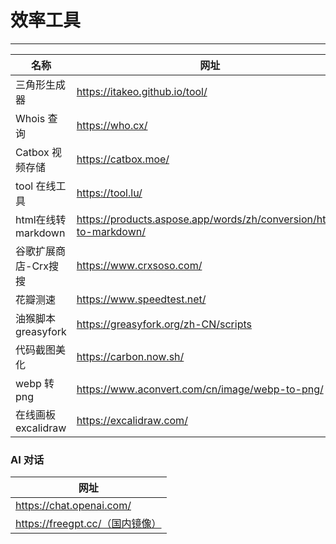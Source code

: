 # 效率工具

---

| 名称                 | 网址                                                              |
| -------------------- | ----------------------------------------------------------------- |
| 三角形生成器         | https://itakeo.github.io/tool/                                    |
| Whois 查询           | https://who.cx/                                                   |
| Catbox 视频存储      | https://catbox.moe/                                               |
| tool 在线工具        | https://tool.lu/                                                  |
| html在线转markdown   | https://products.aspose.app/words/zh/conversion/html-to-markdown/ |
| 谷歌扩展商店-Crx搜搜 | https://www.crxsoso.com/                                          |
| 花瓣测速             | https://www.speedtest.net/                                        |
| 油猴脚本 greasyfork  | https://greasyfork.org/zh-CN/scripts                              |
| 代码截图美化         | https://carbon.now.sh/                                            |
| webp 转 png          | https://www.aconvert.com/cn/image/webp-to-png/                    |
| 在线画板 excalidraw  | https://excalidraw.com/                                           |


### AI 对话

| 网址                            |
| ------------------------------- |
| https://chat.openai.com/        |
| https://freegpt.cc/（国内镜像） |

